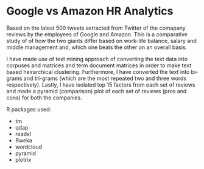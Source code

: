 # Google vs Amazon HR Analytics
Based on the latest 500 tweets extracted from Twitter of the comapany reviews by the employees of Google and Amazon. This is a comparative study of of how the two giants differ based on work-life balance, salary and middle management and, which one beats the other on an overall basis. 

I have made use of text mining approach of converting the text data into corpuses and matrices and term document matrices in order to make text based heirarchical clustering. Furthermore, I have converted the text into bi-grams and tri-grams (which are the most repeated two and three words respectively). Lastly, I have isolated top 15 factors from each set of reviews and made a pyramid (comparison) plot of each set of reviews (pros and cons) for both the companies.  

R packages used:

- tm
- qdap
- readxl
- Rweka
- wordcloud
- pyramid
- plotrix
